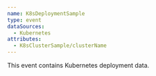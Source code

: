 ```yaml
---
name: K8sDeploymentSample
type: event
dataSources:
  - Kubernetes
attributes:
  - K8sClusterSample/clusterName
---
```


This event contains Kubernetes deployment data.